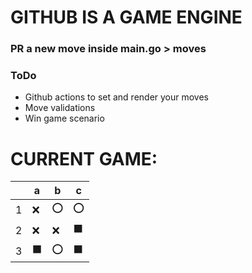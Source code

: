 # GITHUB IS A GAME ENGINE

### PR a new move inside main.go > moves

### ToDo
- Github actions to set and render your moves
- Move validations
- Win game scenario


# CURRENT GAME:


||a|b|c|
|---|---|---|---|
|1|❌|⭕|⭕|
|2|❌|❌|⬛|
|3|⬛|⭕|⬛|